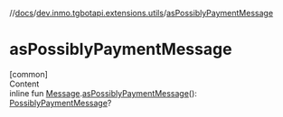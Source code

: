 //[docs](../../index.md)/[dev.inmo.tgbotapi.extensions.utils](index.md)/[asPossiblyPaymentMessage](as-possibly-payment-message.md)



# asPossiblyPaymentMessage  
[common]  
Content  
inline fun [Message](../dev.inmo.tgbotapi.types.message.abstracts/-message/index.md).[asPossiblyPaymentMessage](as-possibly-payment-message.md)(): [PossiblyPaymentMessage](../dev.inmo.tgbotapi.types.message.abstracts/-possibly-payment-message/index.md)?  



